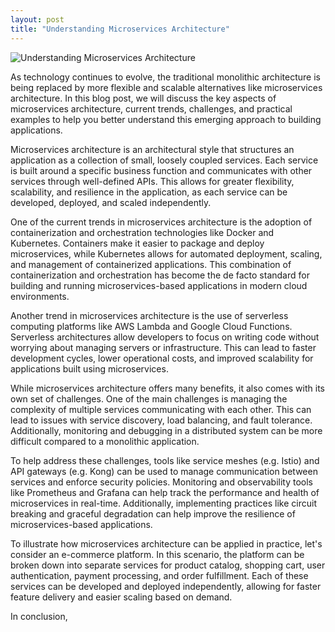 ```yaml
---
layout: post
title: "Understanding Microservices Architecture"
---
```


![Understanding Microservices Architecture](None)

As technology continues to evolve, the traditional monolithic architecture is being replaced by more flexible and scalable alternatives like microservices architecture. In this blog post, we will discuss the key aspects of microservices architecture, current trends, challenges, and practical examples to help you better understand this emerging approach to building applications.

Microservices architecture is an architectural style that structures an application as a collection of small, loosely coupled services. Each service is built around a specific business function and communicates with other services through well-defined APIs. This allows for greater flexibility, scalability, and resilience in the application, as each service can be developed, deployed, and scaled independently.

One of the current trends in microservices architecture is the adoption of containerization and orchestration technologies like Docker and Kubernetes. Containers make it easier to package and deploy microservices, while Kubernetes allows for automated deployment, scaling, and management of containerized applications. This combination of containerization and orchestration has become the de facto standard for building and running microservices-based applications in modern cloud environments.

Another trend in microservices architecture is the use of serverless computing platforms like AWS Lambda and Google Cloud Functions. Serverless architectures allow developers to focus on writing code without worrying about managing servers or infrastructure. This can lead to faster development cycles, lower operational costs, and improved scalability for applications built using microservices.

While microservices architecture offers many benefits, it also comes with its own set of challenges. One of the main challenges is managing the complexity of multiple services communicating with each other. This can lead to issues with service discovery, load balancing, and fault tolerance. Additionally, monitoring and debugging in a distributed system can be more difficult compared to a monolithic application.

To help address these challenges, tools like service meshes (e.g. Istio) and API gateways (e.g. Kong) can be used to manage communication between services and enforce security policies. Monitoring and observability tools like Prometheus and Grafana can help track the performance and health of microservices in real-time. Additionally, implementing practices like circuit breaking and graceful degradation can help improve the resilience of microservices-based applications.

To illustrate how microservices architecture can be applied in practice, let's consider an e-commerce platform. In this scenario, the platform can be broken down into separate services for product catalog, shopping cart, user authentication, payment processing, and order fulfillment. Each of these services can be developed and deployed independently, allowing for faster feature delivery and easier scaling based on demand.

In conclusion,